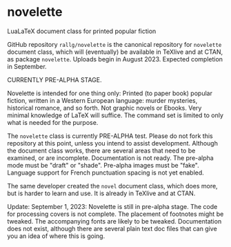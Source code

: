 # novelette
LuaLaTeX document class for printed popular fiction

GitHub repository `rallg/novelette` is the canonical repository
for `novelette` document class, which will (eventually) be available
in TeXlive and at CTAN, as package `novelette`. Uploads begin
in August 2023. Expected completion in September.

CURRENTLY PRE-ALPHA STAGE.

Novelette is intended for one thing only: Printed (to paper book) popular
fiction, written in a Western European language: murder mysteries,
historical romance, and so forth. Not graphic novels or Ebooks.
Very minimal knowledge of LaTeX will suffice. The command set is limited
to only what is needed for the purpose.

The `novelette` class is currently PRE-ALPHA test. Please do not fork
this repository at this point, unless you intend to assist development.
Although the document class works, there are several areas that need to be
examined, or are incomplete. Documentation is not ready. The pre-alpha mode
must be "draft" or "shade". Pre-alpha images must be "fake". Language support
for French punctuation spacing is not yet enabled.

The same developer created the `novel` document class, which does more,
but is harder to learn and use. It is already in TeXlive and at CTAN.

Update: September 1, 2023: Novelette is still in pre-alpha stage. The code
for processing covers is not complete. The placement of footnotes might
be tweaked. The accompanying fonts are likely to be tweaked. Documentation
does not exist, although there are several plain text doc files that can
give you an idea of where this is going.

